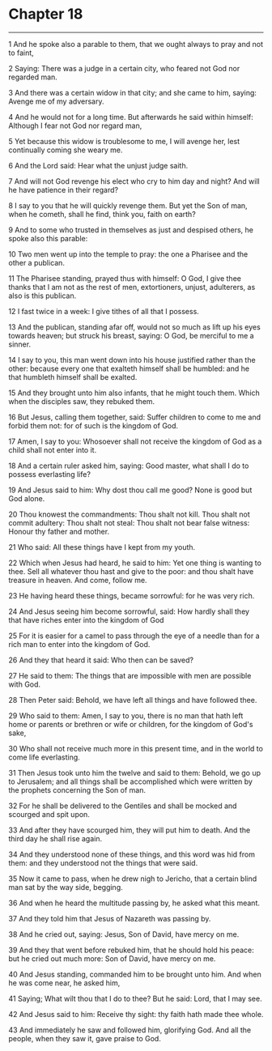 # Chapter 18

***

1 And he spoke also a parable to them, that we ought always to pray and not to faint,

2 Saying: There was a judge in a certain city, who feared not God nor regarded man.

3 And there was a certain widow in that city; and she came to him, saying: Avenge me of my adversary.

4 And he would not for a long time. But afterwards he said within himself: Although I fear not God nor regard man,

5 Yet because this widow is troublesome to me, I will avenge her, lest continually coming she weary me.

6 And the Lord said: Hear what the unjust judge saith.

7 And will not God revenge his elect who cry to him day and night? And will he have patience in their regard?

8 I say to you that he will quickly revenge them. But yet the Son of man, when he cometh, shall he find, think you, faith on earth?

9 And to some who trusted in themselves as just and despised others, he spoke also this parable:

10 Two men went up into the temple to pray: the one a Pharisee and the other a publican.

11 The Pharisee standing, prayed thus with himself: O God, I give thee thanks that I am not as the rest of men, extortioners, unjust, adulterers, as also is this publican.

12 I fast twice in a week: I give tithes of all that I possess.

13 And the publican, standing afar off, would not so much as lift up his eyes towards heaven; but struck his breast, saying: O God, be merciful to me a sinner.

14 I say to you, this man went down into his house justified rather than the other: because every one that exalteth himself shall be humbled: and he that humbleth himself shall be exalted.

15 And they brought unto him also infants, that he might touch them. Which when the disciples saw, they rebuked them.

16 But Jesus, calling them together, said: Suffer children to come to me and forbid them not: for of such is the kingdom of God.

17 Amen, I say to you: Whosoever shall not receive the kingdom of God as a child shall not enter into it.

18 And a certain ruler asked him, saying: Good master, what shall I do to possess everlasting life?

19 And Jesus said to him: Why dost thou call me good? None is good but God alone.

20 Thou knowest the commandments: Thou shalt not kill. Thou shalt not commit adultery: Thou shalt not steal: Thou shalt not bear false witness: Honour thy father and mother.

21 Who said: All these things have I kept from my youth.

22 Which when Jesus had heard, he said to him: Yet one thing is wanting to thee. Sell all whatever thou hast and give to the poor: and thou shalt have treasure in heaven. And come, follow me.

23 He having heard these things, became sorrowful: for he was very rich.

24 And Jesus seeing him become sorrowful, said: How hardly shall they that have riches enter into the kingdom of God

25 For it is easier for a camel to pass through the eye of a needle than for a rich man to enter into the kingdom of God.

26 And they that heard it said: Who then can be saved?

27 He said to them: The things that are impossible with men are possible with God.

28 Then Peter said: Behold, we have left all things and have followed thee.

29 Who said to them: Amen, I say to you, there is no man that hath left home or parents or brethren or wife or children, for the kingdom of God's sake,

30 Who shall not receive much more in this present time, and in the world to come life everlasting.

31 Then Jesus took unto him the twelve and said to them: Behold, we go up to Jerusalem; and all things shall be accomplished which were written by the prophets concerning the Son of man.

32 For he shall be delivered to the Gentiles and shall be mocked and scourged and spit upon.

33 And after they have scourged him, they will put him to death. And the third day he shall rise again.

34 And they understood none of these things, and this word was hid from them: and they understood not the things that were said.

35 Now it came to pass, when he drew nigh to Jericho, that a certain blind man sat by the way side, begging.

36 And when he heard the multitude passing by, he asked what this meant.

37 And they told him that Jesus of Nazareth was passing by.

38 And he cried out, saying: Jesus, Son of David, have mercy on me.

39 And they that went before rebuked him, that he should hold his peace: but he cried out much more: Son of David, have mercy on me.

40 And Jesus standing, commanded him to be brought unto him. And when he was come near, he asked him,

41 Saying; What wilt thou that I do to thee? But he said: Lord, that I may see.

42 And Jesus said to him: Receive thy sight: thy faith hath made thee whole.

43 And immediately he saw and followed him, glorifying God. And all the people, when they saw it, gave praise to God.

